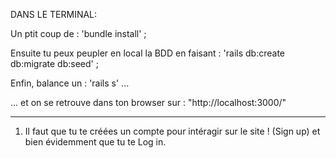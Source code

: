 DANS LE TERMINAL:

Un ptit coup de : 'bundle install' ;

Ensuite tu peux peupler en local la BDD en faisant : 'rails db:create db:migrate db:seed' ;

Enfin, balance un : 'rails s' ... 

... et on se retrouve dans ton browser sur : "http://localhost:3000/"

__________________________________________________________________________________________________

1) Il faut que tu te créées un compte pour intéragir sur le site ! (Sign up) et bien évidemment que tu te Log in.